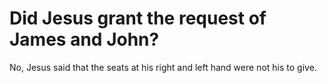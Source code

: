 # Did Jesus grant the request of James and John?

No, Jesus said that the seats at his right and left hand were not his to give.
